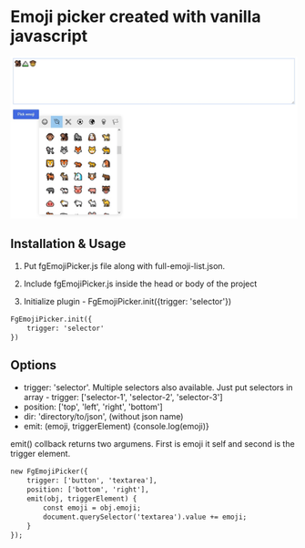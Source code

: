 # Emoji picker created with vanilla javascript

![](emoji-picker-thumb.jpg)

## Installation & Usage

1. Put fgEmojiPicker.js file along with full-emoji-list.json.

2. Include fgEmojiPicker.js inside the head or body of the project

3. Initialize plugin - FgEmojiPicker.init({trigger: 'selector'})

```
FgEmojiPicker.init({
    trigger: 'selector'
})
```

## Options

*  trigger: 'selector'. Multiple selectors also available. Just put selectors in array - trigger: ['selector-1', 'selector-2', 'selector-3']
*  position: ['top', 'left', 'right', 'bottom']
*  dir: 'directory/to/json', (without json name)
*  emit: (emoji, triggerElement) {console.log(emoji)}

emit() collback returns two argumens. First is emoji it self and second is the trigger element.


```
new FgEmojiPicker({
    trigger: ['button', 'textarea'],
    position: ['bottom', 'right'],
    emit(obj, triggerElement) {
        const emoji = obj.emoji;
        document.querySelector('textarea').value += emoji;
    }
});
```